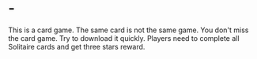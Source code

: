 # -

This is a card game. The same card is not the same game. You don't miss the card game. Try to download it quickly.
Players need to complete all Solitaire cards and get three stars reward.
